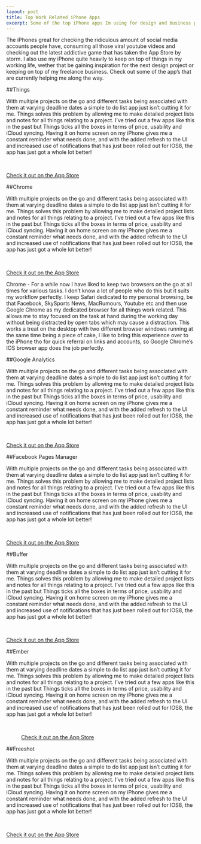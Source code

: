 ```yaml
---
layout: post
title: Top Work Related iPhone Apps
excerpt: Some of the top iPhone apps Im using for design and business purposes.
---
```


The iPhones great for checking the ridiculous amount of social media accounts people have, consuming all those viral youtube videos and checking out the latest addictive game that has taken the App Store by storm. I also use my iPhone quite heavily to keep on top of things in my working life, wether that be gaining inspiration for the next design project or keeping on top of my freelance business. Check out some of the app’s that are currently helping me along the way.

##Things

With multiple projects on the go and different tasks being associated with them at varying deadline dates a simple to do list app just isn’t cutting it for me. Things solves this problem by allowing me to make detailed project lists and notes for all things relating to a project. I’ve tried out a few apps like this in the past but Things ticks all the boxes in terms of price, usability and iCloud syncing. Having it on home screen on my iPhone gives me a constant reminder what needs done, and with the added refresh to the UI and increased use of notifications that has just been rolled out for IOS8, the app has just got a whole lot better!

<figure class="half">
	<img src="/assets/imgs/oct14/things1.jpeg" alt="">
	<img src="/assets/imgs/oct14/things2.jpeg" alt="">
</figure>

<a href="https://itunes.apple.com/en/app/things/id284971781?mt=8">Check it out on the App Store</a>

##Chrome

With multiple projects on the go and different tasks being associated with them at varying deadline dates a simple to do list app just isn’t cutting it for me. Things solves this problem by allowing me to make detailed project lists and notes for all things relating to a project. I’ve tried out a few apps like this in the past but Things ticks all the boxes in terms of price, usability and iCloud syncing. Having it on home screen on my iPhone gives me a constant reminder what needs done, and with the added refresh to the UI and increased use of notifications that has just been rolled out for IOS8, the app has just got a whole lot better!

<figure class="half">
	<img src="/assets/imgs/oct14/things1.jpeg" alt="">
	<img src="/assets/imgs/oct14/things2.jpeg" alt="">
</figure>

<a href="https://itunes.apple.com/en/app/things/id284971781?mt=8">Check it out on the App Store</a>

Chrome - For a while now I have liked to keep two browsers on the go at all times for various tasks. I don’t know a lot of people who do this but it suits my workflow perfectly. I keep Safari dedicated to my personal browsing, be that Facebook, SkySports News, MacRumours, Youtube etc and then use Google Chrome as my dedicated browser for all things work related. This allows me to stay focused on the task at hand during the working day without being distracted by open tabs which may cause a distraction. This works a treat on the desktop with two different browser windows running at the same time being a piece of cake, I like to bring this experience over to the iPhone tho for quick referral on links and accounts, so Google Chrome’s IOS browser app does the job perfectly.

##Google Analytics

With multiple projects on the go and different tasks being associated with them at varying deadline dates a simple to do list app just isn’t cutting it for me. Things solves this problem by allowing me to make detailed project lists and notes for all things relating to a project. I’ve tried out a few apps like this in the past but Things ticks all the boxes in terms of price, usability and iCloud syncing. Having it on home screen on my iPhone gives me a constant reminder what needs done, and with the added refresh to the UI and increased use of notifications that has just been rolled out for IOS8, the app has just got a whole lot better!

<figure class="half">
	<img src="/assets/imgs/oct14/things1.jpeg" alt="">
	<img src="/assets/imgs/oct14/things2.jpeg" alt="">
</figure>

<a href="https://itunes.apple.com/en/app/things/id284971781?mt=8">Check it out on the App Store</a>

##Facebook Pages Manager

With multiple projects on the go and different tasks being associated with them at varying deadline dates a simple to do list app just isn’t cutting it for me. Things solves this problem by allowing me to make detailed project lists and notes for all things relating to a project. I’ve tried out a few apps like this in the past but Things ticks all the boxes in terms of price, usability and iCloud syncing. Having it on home screen on my iPhone gives me a constant reminder what needs done, and with the added refresh to the UI and increased use of notifications that has just been rolled out for IOS8, the app has just got a whole lot better!

<figure class="half">
	<img src="/assets/imgs/oct14/things1.jpeg" alt="">
	<img src="/assets/imgs/oct14/things2.jpeg" alt="">
</figure>

<a href="https://itunes.apple.com/en/app/things/id284971781?mt=8">Check it out on the App Store</a>

##Buffer

With multiple projects on the go and different tasks being associated with them at varying deadline dates a simple to do list app just isn’t cutting it for me. Things solves this problem by allowing me to make detailed project lists and notes for all things relating to a project. I’ve tried out a few apps like this in the past but Things ticks all the boxes in terms of price, usability and iCloud syncing. Having it on home screen on my iPhone gives me a constant reminder what needs done, and with the added refresh to the UI and increased use of notifications that has just been rolled out for IOS8, the app has just got a whole lot better!

<figure class="half">
	<img src="/assets/imgs/oct14/things1.jpeg" alt="">
	<img src="/assets/imgs/oct14/things2.jpeg" alt="">
</figure>

<a href="https://itunes.apple.com/en/app/things/id284971781?mt=8">Check it out on the App Store</a>

##Ember

With multiple projects on the go and different tasks being associated with them at varying deadline dates a simple to do list app just isn’t cutting it for me. Things solves this problem by allowing me to make detailed project lists and notes for all things relating to a project. I’ve tried out a few apps like this in the past but Things ticks all the boxes in terms of price, usability and iCloud syncing. Having it on home screen on my iPhone gives me a constant reminder what needs done, and with the added refresh to the UI and increased use of notifications that has just been rolled out for IOS8, the app has just got a whole lot better!

<figure class="half">
	<img src="/assets/imgs/oct14/things1.jpeg" alt="">
	<img src="/assets/imgs/oct14/things2.jpeg" alt="">
	
<a href="https://itunes.apple.com/en/app/things/id284971781?mt=8">Check it out on the App Store</a>

</figure>

##Freeshot

With multiple projects on the go and different tasks being associated with them at varying deadline dates a simple to do list app just isn’t cutting it for me. Things solves this problem by allowing me to make detailed project lists and notes for all things relating to a project. I’ve tried out a few apps like this in the past but Things ticks all the boxes in terms of price, usability and iCloud syncing. Having it on home screen on my iPhone gives me a constant reminder what needs done, and with the added refresh to the UI and increased use of notifications that has just been rolled out for IOS8, the app has just got a whole lot better!

<figure class="half">
	<img src="/assets/imgs/oct14/things1.jpeg" alt="">
	<img src="/assets/imgs/oct14/things2.jpeg" alt="">
</figure>

<a href="https://itunes.apple.com/en/app/things/id284971781?mt=8">Check it out on the App Store</a>

